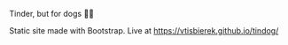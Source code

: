 Tinder, but for dogs 🐶🔥

Static site made with Bootstrap. Live at https://vtisbierek.github.io/tindog/
